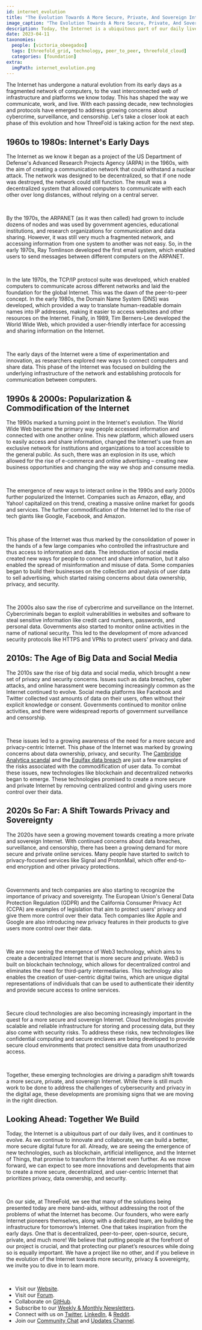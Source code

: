 ```yaml
---
id: internet_evolution
title: "The Evolution Towards A More Secure, Private, And Sovereign Internet"
image_caption: "The Evolution Towards A More Secure, Private, And Sovereign Internet"
description: Today, the Internet is a ubiquitous part of our daily lives, and it continues to evolve. As we continue to innovate and collaborate, we can build a better, more secure digital future for all.
date: 2023-04-11
taxonomies:
  people: [victoria_obeegadoo]
  tags: [threefold_grid, technology, peer_to_peer, threefold_cloud]
  categories: [foundation]
extra:
  imgPath: internet_evolution.png
---
```


The Internet has undergone a natural evolution from its early days as a fragmented network of computers, to the vast interconnected web of infrastructure and platforms we know today. This has shaped the way we communicate, work, and live. With each passing decade, new technologies and protocols have emerged to address growing concerns about cybercrime, surveillance, and censorship. Let's take a closer look at each phase of this evolution and how ThreeFold is taking action for the next step.

## 1960s to 1980s: Internet's Early Days

The Internet as we know it began as a project of the US Department of Defense's Advanced Research Projects Agency (ARPA) in the 1960s, with the aim of creating a communication network that could withstand a nuclear attack. The network was designed to be decentralized, so that if one node was destroyed, the network could still function. The result was a decentralized system that allowed computers to communicate with each other over long distances, without relying on a central server.

<br/>

By the 1970s, the ARPANET (as it was then called) had grown to include dozens of nodes and was used by government agencies, educational institutions, and research organizations for communication and data sharing. However, it was still very much a fragmented network, and accessing information from one system to another was not easy. So, in the early 1970s, Ray Tomlinson developed the first email system, which enabled users to send messages between different computers on the ARPANET.

<br/>

In the late 1970s, the TCP/IP protocol suite was developed, which enabled computers to communicate across different networks and laid the foundation for the global Internet. This was the dawn of the peer-to-peer concept. In the early 1980s, the Domain Name System (DNS) was developed, which provided a way to translate human-readable domain names into IP addresses, making it easier to access websites and other resources on the Internet. Finally, in 1989, Tim Berners-Lee developed the World Wide Web, which provided a user-friendly interface for accessing and sharing information on the Internet.

<br/>

The early days of the Internet were a time of experimentation and innovation, as researchers explored new ways to connect computers and share data. This phase of the Internet was focused on building the underlying infrastructure of the network and establishing protocols for communication between computers.

## 1990s & 2000s: Popularization & Commodification of the Internet

The 1990s marked a turning point in the Internet's evolution. The World Wide Web became the primary way people accessed information and connected with one another online. This new platform, which allowed users to easily access and share information, changed the Internet's use from an exclusive network for institutions and organizations to a tool accessible to the general public. As such, there was an explosion in its use, which allowed for the rise of e-commerce and online advertising – creating new business opportunities and changing the way we shop and consume media.

<br/>

The emergence of new ways to interact online in the 1990s and early 2000s further popularized the Internet. Companies such as Amazon, eBay, and Yahoo! capitalized on this trend, creating a massive online market for goods and services. The further commodification of the Internet led to the rise of tech giants like Google, Facebook, and Amazon.

<br/>

This phase of the Internet was thus marked by the consolidation of power in the hands of a few large companies who controlled the infrastructure and thus access to information and data. The introduction of social media created new ways for people to connect and share information, but it also enabled the spread of misinformation and misuse of data. Some companies began to build their businesses on the collection and analysis of user data to sell advertising, which started raising concerns about data ownership, privacy, and security.

<br/>

The 2000s also saw the rise of cybercrime and surveillance on the Internet. Cybercriminals began to exploit vulnerabilities in websites and software to steal sensitive information like credit card numbers, passwords, and personal data. Governments also started to monitor online activities in the name of national security. This led to the development of more advanced security protocols like HTTPS and VPNs to protect users' privacy and data.

## 2010s: The Age of Big Data and Social Media

The 2010s saw the rise of big data and social media, which brought a new set of privacy and security concerns. Issues such as data breaches, cyber attacks, and online harassment were becoming increasingly common as the Internet continued to evolve. Social media platforms like Facebook and Twitter collected vast amounts of data on their users, often without their explicit knowledge or consent. Governments continued to monitor online activities, and there were widespread reports of government surveillance and censorship.

<br/>

These issues led to a growing awareness of the need for a more secure and privacy-centric Internet. This phase of the Internet was marked by growing concerns about data ownership, privacy, and security. The [Cambridge Analytica scandal](https://www.nytimes.com/2018/04/04/us/politics/cambridge-analytica-scandal-fallout.html) and the [Equifax data breach](https://www.nytimes.com/2020/01/22/business/equifax-breach-settlement.html) are just a few examples of the risks associated with the commodification of user data. To combat these issues, new technologies like blockchain and decentralized networks began to emerge. These technologies promised to create a more secure and private Internet by removing centralized control and giving users more control over their data.

## 2020s So Far: A Shift Towards Privacy and Sovereignty

The 2020s have seen a growing movement towards creating a more private and sovereign Internet. With continued concerns about data breaches, surveillance, and censorship, there has been a growing demand for more secure and private online services. Many people have started to switch to privacy-focused services like Signal and ProtonMail, which offer end-to-end encryption and other privacy protections.

<br/>

Governments and tech companies are also starting to recognize the importance of privacy and sovereignty. The European Union's General Data Protection Regulation (GDPR) and the California Consumer Privacy Act (CCPA) are examples of legislation that aim to protect users' privacy and give them more control over their data. Tech companies like Apple and Google are also introducing new privacy features in their products to give users more control over their data.

<br/>

We are now seeing the emergence of Web3 technology, which aims to create a decentralized Internet that is more secure and private. Web3 is built on blockchain technology, which allows for decentralized control and eliminates the need for third-party intermediaries. This technology also enables the creation of user-centric digital twins, which are unique digital representations of individuals that can be used to authenticate their identity and provide secure access to online services.

<br/>

Secure cloud technologies are also becoming increasingly important in the quest for a more secure and sovereign Internet. Cloud technologies provide scalable and reliable infrastructure for storing and processing data, but they also come with security risks. To address these risks, new technologies like confidential computing and secure enclaves are being developed to provide secure cloud environments that protect sensitive data from unauthorized access.

<br/>

Together, these emerging technologies are driving a paradigm shift towards a more secure, private, and sovereign Internet. While there is still much work to be done to address the challenges of cybersecurity and privacy in the digital age, these developments are promising signs that we are moving in the right direction.

## Looking Ahead: Together We Build

Today, the Internet is a ubiquitous part of our daily lives, and it continues to evolve. As we continue to innovate and collaborate, we can build a better, more secure digital future for all. Already, we are seeing the emergence of new technologies, such as blockchain, artificial intelligence, and the Internet of Things, that promise to transform the Internet even further. As we move forward, we can expect to see more innovations and developments that aim to create a more secure, decentralized, and user-centric Internet that prioritizes privacy, data ownership, and security.

<br/>

On our side, at ThreeFold, we see that many of the solutions being presented today are mere band-aids, without addressing the root of the problems of what the Internet has become. Our founders, who were early Internet pioneers themselves, along with a dedicated team, are building the infrastructure for tomorrow’s Internet. One that takes inspiration from the early days. One that is decentralized, peer-to-peer, open-source, secure, private, and much more! We believe that putting people at the forefront of our project is crucial, and that protecting our planet’s resources while doing so is equally important. We have a project like no other, and if you believe in the evolution of the Internet towards more security, privacy & sovereignty, we invite you to dive in to learn more.

<br/>

- Visit our [Website](https://www.threefold.io).
- Visit our [Forum](https://forum.threefold.io/).
- Collaborate on [GitHub](https://github.com/threefoldtech).
- Subscribe to our [Weekly & Monthly Newsletters](https://bit.ly/threefoldweekly).
- Connect with us on [Twitter](https://twitter.com/threefold_io), [LinkedIn](https://ae.linkedin.com/company/threefold-foundation), & [Reddit](https://www.reddit.com/r/threefold/).
- Join our [Community Chat](https://t.me/threefold) and [Updates Channel](https://t.me/threefoldnews).
